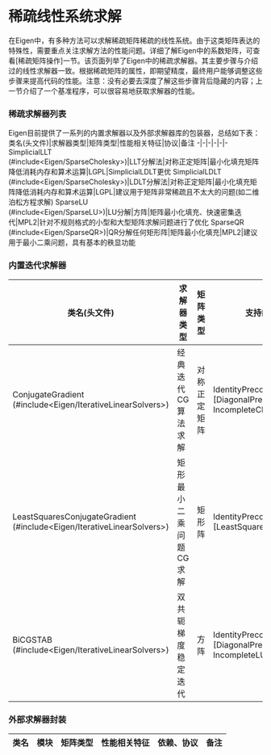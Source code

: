 # 稀疏线性系统求解

在Eigen中，有多种方法可以求解稀疏矩阵稀疏的线性系统。由于这类矩阵表达的特殊性，需要重点关注求解方法的性能问题。详细了解Eigen中的系数矩阵，可查看[稀疏矩阵操作]一节。该页面列举了Eigen中的稀疏求解器。其主要步骤与介绍过的线性求解器一致。根据稀疏矩阵的属性，即期望精度，最终用户能够调整这些步骤来提高代码的性能。注意：没有必要去深度了解这些步骤背后隐藏的内容；上一节介绍了一个基准程序，可以很容易地获取求解器的性能。

### 稀疏求解器列表
Eigen目前提供了一系列的内置求解器以及外部求解器库的包装器，总结如下表：
类名(头文件)|求解器类型|矩阵类型|性能相关特征|协议|备注
-|-|-|-|-|-
SimplicialLLT<br>(#include<Eigen/SparseCholesky>)|LLT分解法|对称正定矩阵|最小化填充矩阵降低消耗内存和算术运算|LGPL|SimplicialLDLT更优
SimplicialLDLT<br>(#include<Eigen/SparseCholesky>)|LDLT分解法|对称正定矩阵|最小化填充矩阵降低消耗内存和算术运算|LGPL|建议用于矩阵非常稀疏且不太大的问题(如二维泊松方程求解)
SparseLU<br>(#include<Eigen/SparseLU>)|LU分解|方阵|矩阵最小化填充、快速密集迭代|MPL2|针对不规则格式的小型和大型矩阵求解问题进行了优化
SparseQR<br>(#include<Eigen/SparseQR>)|QR分解任何矩形阵|矩阵最小化填充|MPL2|建议用于最小二乘问题，具有基本的秩显功能

### 内置迭代求解器
类名(头文件)|求解器类型|矩阵类型|支持的预处理器[默认]|协议|备注
-|-|-|-|-|-
ConjugateGradient<br>(#include<Eigen/IterativeLinearSolvers>)|经典迭代CG算法求解|对称正定矩阵|	IdentityPreconditioner, [DiagonalPreconditioner], IncompleteCholesky|MPL2|建议用于大型对称矩阵求解(如3D泊松方程求解)
LeastSquaresConjugateGradient<br>(#include<Eigen/IterativeLinearSolvers>)|矩形最小二乘问题CG求解|矩形阵|IdentityPreconditioner, [LeastSquareDiagonalPreconditioner]|MPL2|在没有形成A'A的情况下求解min(A'Ax-b)^2
BiCGSTAB<br>(#include<Eigen/IterativeLinearSolvers>)|双共轭梯度稳定迭代|方阵|IdentityPreconditioner, [DiagonalPreconditioner], IncompleteLUT|MPL2|要加速收敛，请使用IncompleteLUT预处理器进行尝试

### 外部求解器封装
类名|模块|矩阵类型|性能相关特征|依赖、协议|备注
-|-|-|-|-|-